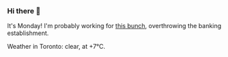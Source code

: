 ### Hi there :wave:

It's Monday! I'm probably working for [this bunch](https://github.com/kohofinancial), overthrowing the banking establishment.

Weather in Toronto: clear, at +7°C.
